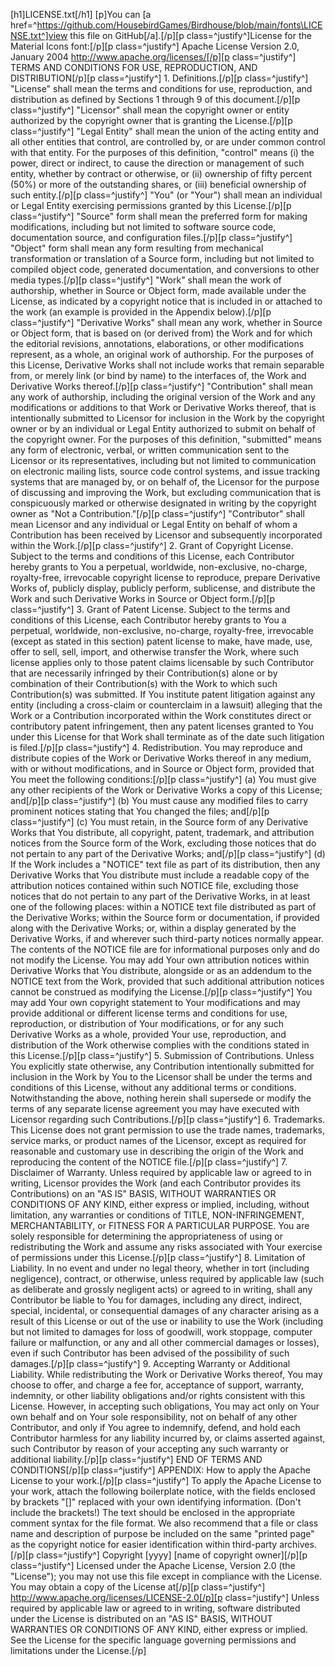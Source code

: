 [h1]LICENSE.txt[/h1]
[p]You can [a href=^https://github.com/HousebirdGames/Birdhouse/blob/main/fonts\LICENSE.txt^]view this file on GitHub[/a].[/p][p class=^justify^]License for the Material Icons font:[/p][p class=^justify^]                                 Apache License                            Version 2.0, January 2004                         http://www.apache.org/licenses/[/p][p class=^justify^]   TERMS AND CONDITIONS FOR USE, REPRODUCTION, AND DISTRIBUTION[/p][p class=^justify^]   1. Definitions.[/p][p class=^justify^]      "License" shall mean the terms and conditions for use, reproduction,       and distribution as defined by Sections 1 through 9 of this document.[/p][p class=^justify^]      "Licensor" shall mean the copyright owner or entity authorized by       the copyright owner that is granting the License.[/p][p class=^justify^]      "Legal Entity" shall mean the union of the acting entity and all       other entities that control, are controlled by, or are under common       control with that entity. For the purposes of this definition,       "control" means (i) the power, direct or indirect, to cause the       direction or management of such entity, whether by contract or       otherwise, or (ii) ownership of fifty percent (50%) or more of the       outstanding shares, or (iii) beneficial ownership of such entity.[/p][p class=^justify^]      "You" (or "Your") shall mean an individual or Legal Entity       exercising permissions granted by this License.[/p][p class=^justify^]      "Source" form shall mean the preferred form for making modifications,       including but not limited to software source code, documentation       source, and configuration files.[/p][p class=^justify^]      "Object" form shall mean any form resulting from mechanical       transformation or translation of a Source form, including but       not limited to compiled object code, generated documentation,       and conversions to other media types.[/p][p class=^justify^]      "Work" shall mean the work of authorship, whether in Source or       Object form, made available under the License, as indicated by a       copyright notice that is included in or attached to the work       (an example is provided in the Appendix below).[/p][p class=^justify^]      "Derivative Works" shall mean any work, whether in Source or Object       form, that is based on (or derived from) the Work and for which the       editorial revisions, annotations, elaborations, or other modifications       represent, as a whole, an original work of authorship. For the purposes       of this License, Derivative Works shall not include works that remain       separable from, or merely link (or bind by name) to the interfaces of,       the Work and Derivative Works thereof.[/p][p class=^justify^]      "Contribution" shall mean any work of authorship, including       the original version of the Work and any modifications or additions       to that Work or Derivative Works thereof, that is intentionally       submitted to Licensor for inclusion in the Work by the copyright owner       or by an individual or Legal Entity authorized to submit on behalf of       the copyright owner. For the purposes of this definition, "submitted"       means any form of electronic, verbal, or written communication sent       to the Licensor or its representatives, including but not limited to       communication on electronic mailing lists, source code control systems,       and issue tracking systems that are managed by, or on behalf of, the       Licensor for the purpose of discussing and improving the Work, but       excluding communication that is conspicuously marked or otherwise       designated in writing by the copyright owner as "Not a Contribution."[/p][p class=^justify^]      "Contributor" shall mean Licensor and any individual or Legal Entity       on behalf of whom a Contribution has been received by Licensor and       subsequently incorporated within the Work.[/p][p class=^justify^]   2. Grant of Copyright License. Subject to the terms and conditions of       this License, each Contributor hereby grants to You a perpetual,       worldwide, non-exclusive, no-charge, royalty-free, irrevocable       copyright license to reproduce, prepare Derivative Works of,       publicly display, publicly perform, sublicense, and distribute the       Work and such Derivative Works in Source or Object form.[/p][p class=^justify^]   3. Grant of Patent License. Subject to the terms and conditions of       this License, each Contributor hereby grants to You a perpetual,       worldwide, non-exclusive, no-charge, royalty-free, irrevocable       (except as stated in this section) patent license to make, have made,       use, offer to sell, sell, import, and otherwise transfer the Work,       where such license applies only to those patent claims licensable       by such Contributor that are necessarily infringed by their       Contribution(s) alone or by combination of their Contribution(s)       with the Work to which such Contribution(s) was submitted. If You       institute patent litigation against any entity (including a       cross-claim or counterclaim in a lawsuit) alleging that the Work       or a Contribution incorporated within the Work constitutes direct       or contributory patent infringement, then any patent licenses       granted to You under this License for that Work shall terminate       as of the date such litigation is filed.[/p][p class=^justify^]   4. Redistribution. You may reproduce and distribute copies of the       Work or Derivative Works thereof in any medium, with or without       modifications, and in Source or Object form, provided that You       meet the following conditions:[/p][p class=^justify^]      (a) You must give any other recipients of the Work or           Derivative Works a copy of this License; and[/p][p class=^justify^]      (b) You must cause any modified files to carry prominent notices           stating that You changed the files; and[/p][p class=^justify^]      (c) You must retain, in the Source form of any Derivative Works           that You distribute, all copyright, patent, trademark, and           attribution notices from the Source form of the Work,           excluding those notices that do not pertain to any part of           the Derivative Works; and[/p][p class=^justify^]      (d) If the Work includes a "NOTICE" text file as part of its           distribution, then any Derivative Works that You distribute must           include a readable copy of the attribution notices contained           within such NOTICE file, excluding those notices that do not           pertain to any part of the Derivative Works, in at least one           of the following places: within a NOTICE text file distributed           as part of the Derivative Works; within the Source form or           documentation, if provided along with the Derivative Works; or,           within a display generated by the Derivative Works, if and           wherever such third-party notices normally appear. The contents           of the NOTICE file are for informational purposes only and           do not modify the License. You may add Your own attribution           notices within Derivative Works that You distribute, alongside           or as an addendum to the NOTICE text from the Work, provided           that such additional attribution notices cannot be construed           as modifying the License.[/p][p class=^justify^]      You may add Your own copyright statement to Your modifications and       may provide additional or different license terms and conditions       for use, reproduction, or distribution of Your modifications, or       for any such Derivative Works as a whole, provided Your use,       reproduction, and distribution of the Work otherwise complies with       the conditions stated in this License.[/p][p class=^justify^]   5. Submission of Contributions. Unless You explicitly state otherwise,       any Contribution intentionally submitted for inclusion in the Work       by You to the Licensor shall be under the terms and conditions of       this License, without any additional terms or conditions.       Notwithstanding the above, nothing herein shall supersede or modify       the terms of any separate license agreement you may have executed       with Licensor regarding such Contributions.[/p][p class=^justify^]   6. Trademarks. This License does not grant permission to use the trade       names, trademarks, service marks, or product names of the Licensor,       except as required for reasonable and customary use in describing the       origin of the Work and reproducing the content of the NOTICE file.[/p][p class=^justify^]   7. Disclaimer of Warranty. Unless required by applicable law or       agreed to in writing, Licensor provides the Work (and each       Contributor provides its Contributions) on an "AS IS" BASIS,       WITHOUT WARRANTIES OR CONDITIONS OF ANY KIND, either express or       implied, including, without limitation, any warranties or conditions       of TITLE, NON-INFRINGEMENT, MERCHANTABILITY, or FITNESS FOR A       PARTICULAR PURPOSE. You are solely responsible for determining the       appropriateness of using or redistributing the Work and assume any       risks associated with Your exercise of permissions under this License.[/p][p class=^justify^]   8. Limitation of Liability. In no event and under no legal theory,       whether in tort (including negligence), contract, or otherwise,       unless required by applicable law (such as deliberate and grossly       negligent acts) or agreed to in writing, shall any Contributor be       liable to You for damages, including any direct, indirect, special,       incidental, or consequential damages of any character arising as a       result of this License or out of the use or inability to use the       Work (including but not limited to damages for loss of goodwill,       work stoppage, computer failure or malfunction, or any and all       other commercial damages or losses), even if such Contributor       has been advised of the possibility of such damages.[/p][p class=^justify^]   9. Accepting Warranty or Additional Liability. While redistributing       the Work or Derivative Works thereof, You may choose to offer,       and charge a fee for, acceptance of support, warranty, indemnity,       or other liability obligations and/or rights consistent with this       License. However, in accepting such obligations, You may act only       on Your own behalf and on Your sole responsibility, not on behalf       of any other Contributor, and only if You agree to indemnify,       defend, and hold each Contributor harmless for any liability       incurred by, or claims asserted against, such Contributor by reason       of your accepting any such warranty or additional liability.[/p][p class=^justify^]   END OF TERMS AND CONDITIONS[/p][p class=^justify^]   APPENDIX: How to apply the Apache License to your work.[/p][p class=^justify^]      To apply the Apache License to your work, attach the following       boilerplate notice, with the fields enclosed by brackets "[]"       replaced with your own identifying information. (Don't include       the brackets!)  The text should be enclosed in the appropriate       comment syntax for the file format. We also recommend that a       file or class name and description of purpose be included on the       same "printed page" as the copyright notice for easier       identification within third-party archives.[/p][p class=^justify^]   Copyright [yyyy] [name of copyright owner][/p][p class=^justify^]   Licensed under the Apache License, Version 2.0 (the "License");    you may not use this file except in compliance with the License.    You may obtain a copy of the License at[/p][p class=^justify^]       http://www.apache.org/licenses/LICENSE-2.0[/p][p class=^justify^]   Unless required by applicable law or agreed to in writing, software    distributed under the License is distributed on an "AS IS" BASIS,    WITHOUT WARRANTIES OR CONDITIONS OF ANY KIND, either express or implied.    See the License for the specific language governing permissions and    limitations under the License.[/p]